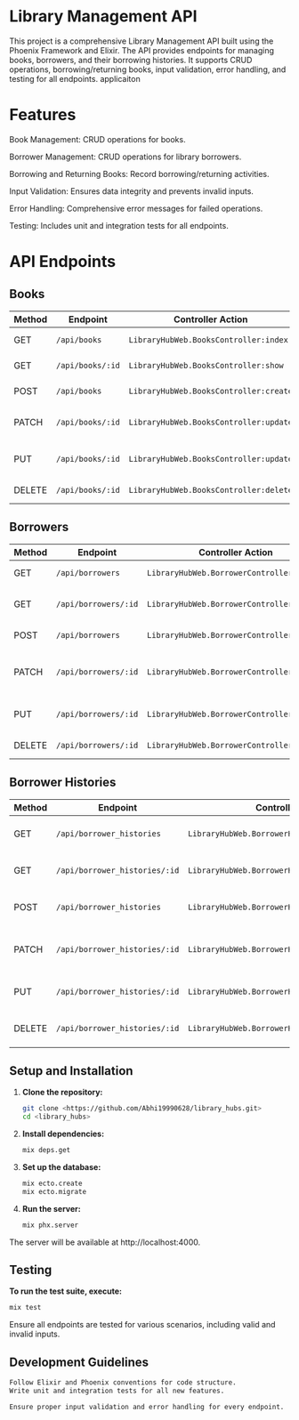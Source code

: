 # Library Management API




This project is a comprehensive Library Management API built using the Phoenix Framework and Elixir. The API provides endpoints for managing books, borrowers, and their borrowing histories. It supports CRUD operations, borrowing/returning books, input validation, error handling, and testing for all endpoints.
applicaiton
# Features

Book Management: CRUD operations for books.

Borrower Management: CRUD operations for library borrowers.

Borrowing and Returning Books: Record borrowing/returning activities.

Input Validation: Ensures data integrity and prevents invalid inputs.

Error Handling: Comprehensive error messages for failed operations.

Testing: Includes unit and integration tests for all endpoints.


# API Endpoints

## Books

| Method | Endpoint         | Controller Action                | Description                  |
|--------|-------------------|----------------------------------|------------------------------|
| GET    | `/api/books`      | `LibraryHubWeb.BooksController:index` | List all books              |
| GET    | `/api/books/:id`  | `LibraryHubWeb.BooksController:show`  | Retrieve a single book      |
| POST   | `/api/books`      | `LibraryHubWeb.BooksController:create` | Add a new book              |
| PATCH  | `/api/books/:id`  | `LibraryHubWeb.BooksController:update` | Update partial book details |
| PUT    | `/api/books/:id`  | `LibraryHubWeb.BooksController:update` | Update full book details    |
| DELETE | `/api/books/:id`  | `LibraryHubWeb.BooksController:delete` | Remove a book               |





## Borrowers

| Method | Endpoint             | Controller Action                     | Description                   |
|--------|-----------------------|---------------------------------------|-------------------------------|
| GET    | `/api/borrowers`      | `LibraryHubWeb.BorrowerController:index` | List all borrowers           |
| GET    | `/api/borrowers/:id`  | `LibraryHubWeb.BorrowerController:show`  | Retrieve a single borrower   |
| POST   | `/api/borrowers`      | `LibraryHubWeb.BorrowerController:create` | Add a new borrower           |
| PATCH  | `/api/borrowers/:id`  | `LibraryHubWeb.BorrowerController:update` | Update partial borrower details |
| PUT    | `/api/borrowers/:id`  | `LibraryHubWeb.BorrowerController:update` | Update full borrower details |
| DELETE | `/api/borrowers/:id`  | `LibraryHubWeb.BorrowerController:delete` | Remove a borrower            |



## Borrower Histories

| Method | Endpoint                     | Controller Action                           | Description                     |
|--------|-------------------------------|---------------------------------------------|---------------------------------|
| GET    | `/api/borrower_histories`     | `LibraryHubWeb.BorrowerHistoryController:index` | List all borrowing histories   |
| GET    | `/api/borrower_histories/:id` | `LibraryHubWeb.BorrowerHistoryController:show`  | Retrieve a single history      |
| POST   | `/api/borrower_histories`     | `LibraryHubWeb.BorrowerHistoryController:create` | Add a new borrowing record     |
| PATCH  | `/api/borrower_histories/:id` | `LibraryHubWeb.BorrowerHistoryController:update` | Update partial history details |
| PUT    | `/api/borrower_histories/:id` | `LibraryHubWeb.BorrowerHistoryController:update` | Update full history details    |
| DELETE | `/api/borrower_histories/:id` | `LibraryHubWeb.BorrowerHistoryController:delete` | Remove a borrowing record      |



## Setup and Installation

1. **Clone the repository:**
   ```bash
   git clone <https://github.com/Abhi19990628/library_hubs.git>
   cd <library_hubs>

2. **Install dependencies:**
    ```bash
   mix deps.get
3. **Set up the database:**
    ```bash
    mix ecto.create
    mix ecto.migrate
4. **Run the server:**
   ```bash
   mix phx.server

  The server will be available at http://localhost:4000.

## Testing
  
  **To run the test suite, execute:**
  ```bash 
  mix test
  ````
Ensure all endpoints are tested for various scenarios, including valid and invalid inputs.


## Development Guidelines
```bash
Follow Elixir and Phoenix conventions for code structure.
Write unit and integration tests for all new features.

Ensure proper input validation and error handling for every endpoint.
```

